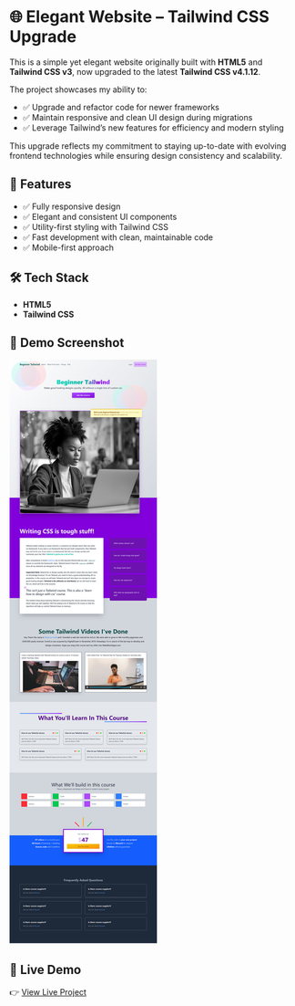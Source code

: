 # 🌐 Elegant Website – Tailwind CSS Upgrade

This is a simple yet elegant website originally built with **HTML5** and **Tailwind CSS v3**, now upgraded to the latest **Tailwind CSS v4.1.12**.  

The project showcases my ability to:  
- ✅ Upgrade and refactor code for newer frameworks  
- ✅ Maintain responsive and clean UI design during migrations  
- ✅ Leverage Tailwind’s new features for efficiency and modern styling  

This upgrade reflects my commitment to staying up-to-date with evolving frontend technologies while ensuring design consistency and scalability.  


## 🚀 Features
- ✅ Fully responsive design  
- ✅ Elegant and consistent UI components  
- ✅ Utility-first styling with Tailwind CSS  
- ✅ Fast development with clean, maintainable code  
- ✅ Mobile-first approach  

## 🛠️ Tech Stack
- **HTML5**  
- **Tailwind CSS**  

## 📸 Demo Screenshot
![Project Screenshot](/public/images/Beginner-Tailwind.jpg)  

## 🔗 Live Demo
👉 [View Live Project](https://beginnertailwindcss.netlify.app/)